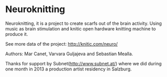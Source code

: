 Neuroknitting
=============

Neuroknitting, it is a project to create scarfs out of the brain activity. Using music as brain stimulation and knitic open hardware knitting machine to produce it. 

See more data of the project: http://knitic.com/neuro/

Authors: Mar Canet, Varvara Guljajeva and Sebastian Mealla.

Thanks for support by Subnet(http://www.subnet.at/) where we did during one month in 2013 a production artist residency in Salzburg.
